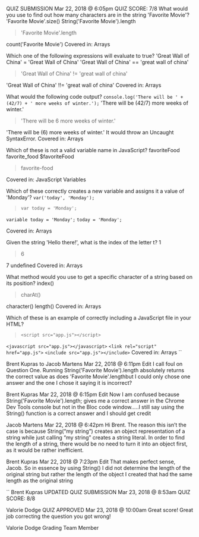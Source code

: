 QUIZ SUBMISSION
Mar 22, 2018 @ 6:05pm
QUIZ SCORE: 7/8
What would you use to find out how many characters are in the string 'Favorite Movie'?
'Favorite Movie'.size()
String('Favorite Movie').length
> 'Favorite Movie'.length

count('Favorite Movie')
Covered in: Arrays

Which one of the following expressions will evaluate to true?
'Great Wall of China' = 'Great Wall of China'
'Great Wall of China' == 'great wall of china'
>'Great Wall of China' != 'great wall of china'

'Great Wall of China' !!= 'great wall of china'
Covered in: Arrays

What would the following code output?
`console.log('There will be ' + (42/7) + ' more weeks of winter.');`
'There will be (42/7) more weeks of winter.'
> 'There will be 6 more weeks of winter.'

'There will be (6) more weeks of winter.'
It would throw an Uncaught SyntaxError.
Covered in: Arrays

Which of these is not a valid variable name in JavaScript?
favoriteFood
favorite_food
$favoriteFood
> favorite-food

Covered in: JavaScript Variables

Which of these correctly creates a new variable and assigns it a value of 'Monday'?
`var('today', 'Monday');`
> `var today = 'Monday';`

`variable today = 'Monday';`
`today = 'Monday';`

Covered in: Arrays

Given the string 'Hello there!', what is the index of the letter t?
1
> 6

7
undefined
Covered in: Arrays

What method would you use to get a specific character of a string based on its position?
index()
> charAt()

character()
length()
Covered in: Arrays

Which of these is an example of correctly including a JavaScript file in your HTML?
> `<script src="app.js"></script>`

`<javascript src="app.js"></javascript>`
`<link rel="script" href="app.js">`
`<include src="app.js"></include>`
Covered in: Arrays
``

Brent Kupras to Jacob Martens
Mar 22, 2018 @ 6:11pm
Edit
I call foul on Question One. Running String('Favorite Movie').length absolutely returns the correct value as does 'Favorite Movie'.lengthbut I could only chose one answer and the one I chose it saying it is incorrect?


Brent Kupras
Mar 22, 2018 @ 6:15pm
Edit
Now I am confused because String('Favorite Movie').length; gives me a correct answer in the Chrome Dev Tools console but not in the Bloc code window.....I still say using the String() function is a correct answer and I should get credit


Jacob Martens
Mar 22, 2018 @ 6:42pm
Hi Brent. The reason this isn’t the case is because String(“my string”) creates an object representation of a string while just calling “my string” creates a string literal. In order to find the length of a string, there would be no need to turn it into an object first, as it would be rather inefficient.


Brent Kupras
Mar 22, 2018 @ 7:23pm
Edit
That makes perfect sense, Jacob. So in essence by using String() I did not determine the length of the original string but rather the length of the object I created that had the same length as the original string


``
Brent Kupras
 UPDATED QUIZ SUBMISSION
Mar 23, 2018 @ 8:53am
QUIZ SCORE: 8/8

Valorie Dodge
 QUIZ APPROVED
Mar 23, 2018 @ 10:00am
Great score! Great job correcting the question you got wrong!

Valorie Dodge Grading Team Member